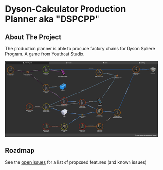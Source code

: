 # Dyson-Calculator Production Planner aka "DSPCPP"

<!-- ABOUT THE PROJECT -->
## About The Project

The production planner is able to produce factory chains for Dyson Sphere Program.
A game from Youthcat Studio.

[![DSPCPP](./img/readmeImage.jpg)](https://dyson-calculator.com/en/production-planner)

<!-- ROADMAP -->
## Roadmap

See the [open issues](https://github.com/AnthorNet/DSP-ProductionPlanner/issues) for a list of proposed features (and known issues).